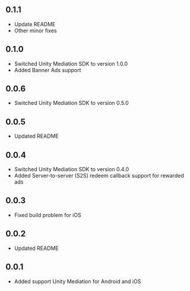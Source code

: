 ## 0.1.1

* Update README
* Other minor fixes

## 0.1.0

* Switched Unity Mediation SDK to version 1.0.0
* Added Banner Ads support

## 0.0.6

* Switched Unity Mediation SDK to version 0.5.0

## 0.0.5

* Updated README

## 0.0.4

* Switched Unity Mediation SDK to version 0.4.0
* Added Server-to-server (S2S) redeem callback support for rewarded ads

## 0.0.3

* Fixed build problem for iOS

## 0.0.2

* Updated README

## 0.0.1

* Added support Unity Mediation for Android and iOS